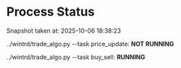 # Process Status

Snapshot taken at: 2025-10-06 18:38:23

../wintrd/trade_algo.py --task price_update: **NOT RUNNING**

../wintrd/trade_algo.py --task buy_sell: **RUNNING**

